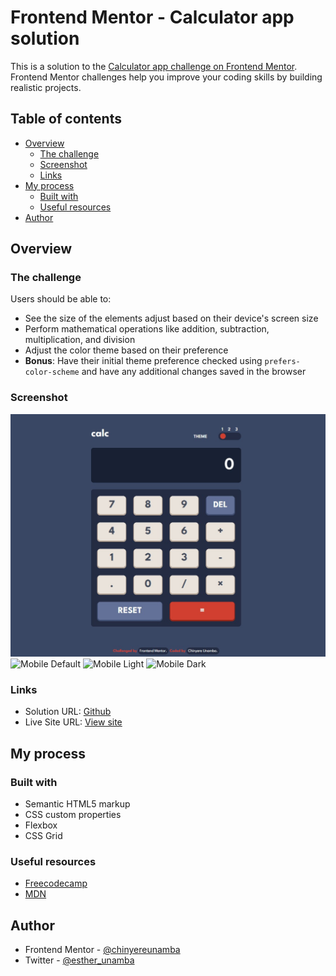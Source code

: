 # Frontend Mentor - Calculator app solution

This is a solution to the [Calculator app challenge on Frontend Mentor](https://www.frontendmentor.io/challenges/calculator-app-9lteq5N29). Frontend Mentor challenges help you improve your coding skills by building realistic projects. 

## Table of contents

- [Overview](#overview)
  - [The challenge](#the-challenge)
  - [Screenshot](#screenshot)
  - [Links](#links)
- [My process](#my-process)
  - [Built with](#built-with)
  - [Useful resources](#useful-resources)
- [Author](#author)

## Overview

### The challenge

Users should be able to:

- See the size of the elements adjust based on their device's screen size
- Perform mathematical operations like addition, subtraction, multiplication, and division
- Adjust the color theme based on their preference
- **Bonus**: Have their initial theme preference checked using `prefers-color-scheme` and have any additional changes saved in the browser

### Screenshot

![Desktop](./desktop-screenshot.jpg)
![Mobile Default](./mobile-screenshot-default.jpg)
![Mobile Light](./mobile-screenshot-light.jpg)
![Mobile Dark](./mobile-screenshot-dark.jpg)

### Links

- Solution URL: [Github](https://github.com/chinyereunamba/calculator-app)
- Live Site URL: [View site](https://sparkling-pie-3b1507.netlify.app)

## My process

### Built with

- Semantic HTML5 markup
- CSS custom properties
- Flexbox
- CSS Grid
### Useful resources

- [Freecodecamp](https://www.freecodecamp.org) 
- [MDN](https://developer.mozilla.org/)

## Author

- Frontend Mentor - [@chinyereunamba](https://www.frontendmentor.io/profile/chinyereunamba)
- Twitter - [@esther_unamba](https://www.twitter.com/esther_unamba)

